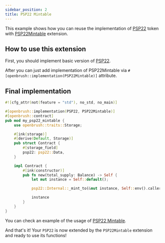 ```yaml
---
sidebar_position: 2
title: PSP22 Mintable
---
```


This example shows how you can reuse the implementation of
[PSP22](https://github.com/Brushfam/openbrush-contracts/tree/main/contracts/src/token/psp22) token with [PSP22Mintable](https://github.com/Brushfam/openbrush-contracts/tree/main/contracts/src/token/psp22/extensions/mintable.rs) extension.

## How to use this extension

First, you should implement basic version of [PSP22](/smart-contracts/PSP22).

After you can just add implementation of PSP22Mintable via `#[openbrush::implementation(PSP22Mintable)]` attribute.

## Final implementation

```rust
#![cfg_attr(not(feature = "std"), no_std, no_main)]

#[openbrush::implementation(PSP22, PSP22Mintable)]
#[openbrush::contract]
pub mod my_psp22_mintable {
    use openbrush::traits::Storage;

    #[ink(storage)]
    #[derive(Default, Storage)]
    pub struct Contract {
        #[storage_field]
        psp22: psp22::Data,
    }

    impl Contract {
        #[ink(constructor)]
        pub fn new(total_supply: Balance) -> Self {
            let mut instance = Self::default();

            psp22::Internal::_mint_to(&mut instance, Self::env().caller(), total_supply).expect("Should mint");

            instance
        }
    }
}

```

You can check an example of the usage of [PSP22 Mintable](https://github.com/Brushfam/openbrush-contracts/tree/main/examples/psp22_extensions/mintable).

And that's it! Your `PSP22` is now extended by the `PSP22Mintable` extension and ready to use its functions!
